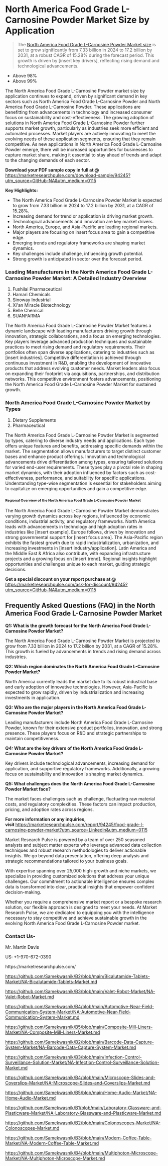 <h1>North America Food Grade L-Carnosine Powder Market&nbsp;Size by Application</h1><blockquote><p>The <a href="https://marketresearchpulse.com/download-sample/94245?utm_source=GitHub-NA&amp;utm_medium=0115">North America Food Grade L-Carnosine Powder Market size</a> is set to grow significantly from 7.33 billion in 2024 to 17.2 billion by 2031, at a robust CAGR of 15.28% during the forecast period. This growth is driven by [insert key drivers], reflecting rising demand and technological advancements.</p></blockquote><ul><li>Above 98%<li> Above 99%</li></ul><p>The North America Food Grade L-Carnosine Powder market size by application continues to expand, driven by significant demand in key sectors such as North America Food Grade L-Carnosine Powder and North America Food Grade L-Carnosine Powder. These applications are benefitting from advancements in technology and increased consumer focus on sustainability and cost-effectiveness. The growing adoption of solutions in North America Food Grade L-Carnosine Powder further supports market growth, particularly as industries seek more efficient and automated processes. Market players are actively innovating to meet the evolving needs of these application segments, ensuring that they remain competitive. As new applications in North America Food Grade L-Carnosine Powder emerge, there will be increased opportunities for businesses to capture market share, making it essential to stay ahead of trends and adapt to the changing demands of each sector.</p><p><strong>Download your PDF sample copy in full at @ </strong><a href="https://marketresearchpulse.com/download-sample/94245?utm_source=GitHub-NA&amp;utm_medium=0115">https://marketresearchpulse.com/download-sample/94245?utm_source=GitHub-NA&amp;utm_medium=0115</a></p><p><strong>Key Highlights: </strong></p><ul><li>The North America Food Grade L-Carnosine Powder Market is expected to grow from 7.33 billion in 2024 to 17.2 billion by 2031, at a CAGR of 15.28%.</li><li>Increasing demand for trend or application is driving market growth.</li><li>Technological advancements and innovation are key market drivers.</li><li>North America, Europe, and Asia-Pacific are leading regional markets.</li><li>Major players are focusing on insert focus area to gain a competitive edge.</li><li>Emerging trends and regulatory frameworks are shaping market dynamics.</li><li>Key challenges include challenge, influencing growth potential.</li><li>Strong growth is anticipated in sector over the forecast period.</li></ul><h3>Leading Manufacturers in the North America Food Grade L-Carnosine Powder Market: A Detailed Industry Overview</h3><ol><li>Fushilai Pharmaceutical</li><li>Hamari Chemicals</li><li>Sinoway Industrial</li><li>Xi'an Miracle Biotechnology</li><li>Belle Chemical</li><li>SUANFARMA</li></ol><div class="flex max-w-full flex-col flex-grow"><div class="min-h-8 text-message flex w-full flex-col items-end gap-2 whitespace-normal break-words [.text-message+&amp;]:mt-5" dir="auto" data-message-author-role="assistant" data-message-id="fd8432e4-4910-450d-b182-61b7bfb0a01f" data-message-model-slug="gpt-4o"><div class="flex w-full flex-col gap-1 empty:hidden first:pt-[3px]"><div class="markdown prose w-full break-words dark:prose-invert light"><p>The North America Food Grade L-Carnosine Powder Market features a dynamic landscape with leading manufacturers driving growth through innovation, strategic collaborations, and a focus on emerging technologies. Key players leverage advanced production techniques and sustainable practices to meet rising demand and regulatory requirements. Their portfolios often span diverse applications, catering to industries such as [insert industries]. Competitive differentiation is achieved through continuous investment in R&amp;D, enabling the development of innovative products that address evolving customer needs. Market leaders also focus on expanding their footprint via acquisitions, partnerships, and distribution networks. This competitive environment fosters advancements, positioning the North America Food Grade L-Carnosine Powder Market for sustained growth.</p></div></div></div></div><h3>North America Food Grade L-Carnosine Powder Market by Types</h3><ol><li>Dietary Supplements<li> Pharmaceutical</li></ol><div class="flex max-w-full flex-col flex-grow"><div class="min-h-8 text-message flex w-full flex-col items-end gap-2 whitespace-normal break-words [.text-message+&amp;]:mt-5" dir="auto" data-message-author-role="assistant" data-message-id="084470be-0bb7-4664-bddf-5156b4f41249" data-message-model-slug="gpt-4o-mini"><div class="flex w-full flex-col gap-1 empty:hidden first:pt-[3px]"><div class="markdown prose w-full break-words dark:prose-invert light"><p>The North America Food Grade L-Carnosine Powder Market is segmented by types, catering to diverse industry needs and applications. Each type offers unique features and benefits, addressing specific demands within the market. The segmentation allows manufacturers to target distinct customer bases and enhance product offerings. Innovation and technological advancements drive differentiation among types, ensuring tailored solutions for varied end-user requirements. These types play a pivotal role in shaping market dynamics, with their adoption influenced by factors such as cost-effectiveness, performance, and suitability for specific applications. Understanding type-wise segmentation is essential for stakeholders aiming to capitalize on emerging opportunities and gain a competitive edge.</p></div></div></div></div><h3><span style="font-size: 11px;">Regional Overview of the North America Food Grade L-Carnosine Powder Market</span></h3><div class="flex max-w-full flex-col flex-grow"><div class="min-h-8 text-message flex w-full flex-col items-end gap-2 whitespace-normal break-words [.text-message+&amp;]:mt-5" dir="auto" data-message-author-role="assistant" data-message-id="e9038762-ce64-4e30-91c9-9bd413514231" data-message-model-slug="gpt-4o-mini"><div class="flex w-full flex-col gap-1 empty:hidden first:pt-[3px]"><div class="markdown prose w-full break-words dark:prose-invert light"><p>The North America Food Grade L-Carnosine Powder Market demonstrates varying growth dynamics across key regions, influenced by economic conditions, industrial activity, and regulatory frameworks. North America leads with advancements in technology and high adoption rates in industries like [insert example]. Europe follows, driven by innovation and strong governmental support for [insert focus area]. The Asia-Pacific region exhibits the fastest growth due to rapid industrialization, urbanization, and increasing investments in [insert industry/application]. Latin America and the Middle East &amp; Africa also contribute, with expanding infrastructure projects and a growing focus on [insert trend]. Regional insights highlight opportunities and challenges unique to each market, guiding strategic decisions.</p></div></div></div></div><p><strong>Get a special discount on your report purchase at @ </strong><a href="https://marketresearchpulse.com/ask-for-discount/94245?utm_source=GitHub-NA&amp;utm_medium=0115">https://marketresearchpulse.com/ask-for-discount/94245?utm_source=GitHub-NA&amp;utm_medium=0115</a></p><h2>Frequently Asked Questions (FAQ) in the North America Food Grade L-Carnosine Powder Market</h2><p><strong>Q1: What is the growth forecast for the North America Food Grade L-Carnosine Powder Market?</strong></p><p>The North America Food Grade L-Carnosine Powder Market is projected to grow from 7.33 billion in 2024 to 17.2 billion by 2031, at a CAGR of 15.28%. This growth is fueled by advancements in trends and rising demand across industries.</p><p><strong>Q2: Which region dominates the North America Food Grade L-Carnosine Powder Market?</strong></p><p>North America currently leads the market due to its robust industrial base and early adoption of innovative technologies. However, Asia-Pacific is expected to grow rapidly, driven by industrialization and increasing investments in application.</p><p><strong>Q3: Who are the major players in the North America Food Grade L-Carnosine Powder Market?</strong></p><p>Leading manufacturers include North America Food Grade L-Carnosine Powder, known for their extensive product portfolios, innovation, and strong presence. These players focus on R&amp;D and strategic partnerships to maintain competitiveness.</p><p><strong>Q4: What are the key drivers of the North America Food Grade L-Carnosine Powder Market?</strong></p><p>Key drivers include technological advancements, increasing demand for application, and supportive regulatory frameworks. Additionally, a growing focus on sustainability and innovation is shaping market dynamics.</p><p><strong>Q5: What challenges does the North America Food Grade L-Carnosine Powder Market face?</strong></p><p>The market faces challenges such as challenge, fluctuating raw material costs, and regulatory complexities. These factors can impact production, pricing, and adoption rates across regions.</p><p><strong>For more information or any inquiries, visit&nbsp;</strong><a href="https://marketresearchpulse.com/report/94245/food-grade-l-carnosine-powder-market?utm_source=Linkedin&utm_medium=0115">https://marketresearchpulse.com/report/94245/food-grade-l-carnosine-powder-market?utm_source=Linkedin&utm_medium=0115</a></p><p>Market Research Pulse is powered by a team of over 250 seasoned analysts and subject matter experts who leverage advanced data collection techniques and robust research methodologies to deliver actionable insights. We go beyond data presentation, offering deep analysis and strategic recommendations tailored to your business goals.</p><p>With expertise spanning over 25,000 high-growth and niche markets, we specialize in providing customized solutions that address your unique challenges. Our commitment to actionable intelligence ensures complex data is transformed into clear, practical insights that empower confident decision-making.</p><p>Whether you require a comprehensive market report or a bespoke research solution, our flexible approach is designed to meet your needs. At Market Research Pulse, we are dedicated to equipping you with the intelligence necessary to stay competitive and achieve sustainable growth in the evolving North America Food Grade L-Carnosine Powder market.</p><h3><strong>Contact Us-</strong></h3><p>Mr. Martin Davis</p><p>US: +1-970-672-0390</p><p>https://marketresearchpulse.com/</p><p><a href="https://github.com/Samekwasnik/B2/blob/main/Bicalutamide-Tablets-Market/NA-Bicalutamide-Tablets-Market.md">https://github.com/Samekwasnik/B2/blob/main/Bicalutamide-Tablets-Market/NA-Bicalutamide-Tablets-Market.md</a></p><p><a href="https://github.com/Samekwasnik/B3/blob/main/Valet-Robot-Market/NA-Valet-Robot-Market.md">https://github.com/Samekwasnik/B3/blob/main/Valet-Robot-Market/NA-Valet-Robot-Market.md</a></p><p><a href="https://github.com/Samekwasnik/B4/blob/main/Automotive-Near-Field-Communication-System-Market/NA-Automotive-Near-Field-Communication-System-Market.md">https://github.com/Samekwasnik/B4/blob/main/Automotive-Near-Field-Communication-System-Market/NA-Automotive-Near-Field-Communication-System-Market.md</a></p><p><a href="https://github.com/Samekwasnik/B5/blob/main/Composite-Mill-Liners-Market/NA-Composite-Mill-Liners-Market.md">https://github.com/Samekwasnik/B5/blob/main/Composite-Mill-Liners-Market/NA-Composite-Mill-Liners-Market.md</a></p><p><a href="https://github.com/Samekwasnik/B2/blob/main/Barcode-Data-Capture-System-Market/NA-Barcode-Data-Capture-System-Market.md">https://github.com/Samekwasnik/B2/blob/main/Barcode-Data-Capture-System-Market/NA-Barcode-Data-Capture-System-Market.md</a></p><p><a href="https://github.com/Samekwasnik/B3/blob/main/Infection-Control-Surveillance-Solution-Market/NA-Infection-Control-Surveillance-Solution-Market.md">https://github.com/Samekwasnik/B3/blob/main/Infection-Control-Surveillance-Solution-Market/NA-Infection-Control-Surveillance-Solution-Market.md</a></p><p><a href="https://github.com/Samekwasnik/B4/blob/main/Microscope-Slides-and-Coverslips-Market/NA-Microscope-Slides-and-Coverslips-Market.md">https://github.com/Samekwasnik/B4/blob/main/Microscope-Slides-and-Coverslips-Market/NA-Microscope-Slides-and-Coverslips-Market.md</a></p><p><a href="https://github.com/Samekwasnik/B5/blob/main/Home-Audio-Market/NA-Home-Audio-Market.md">https://github.com/Samekwasnik/B5/blob/main/Home-Audio-Market/NA-Home-Audio-Market.md</a></p><p><a href="https://github.com/Samekwasnik/B1/blob/main/Laboratory-Glassware-and-Plasticware-Market/NA-Laboratory-Glassware-and-Plasticware-Market.md">https://github.com/Samekwasnik/B1/blob/main/Laboratory-Glassware-and-Plasticware-Market/NA-Laboratory-Glassware-and-Plasticware-Market.md</a></p><p><a href="https://github.com/Samekwasnik/B2/blob/main/Colonoscopes-Market/NA-Colonoscopes-Market.md">https://github.com/Samekwasnik/B2/blob/main/Colonoscopes-Market/NA-Colonoscopes-Market.md</a></p><p><a href="https://github.com/Samekwasnik/B3/blob/main/Modern-Coffee-Table-Market/NA-Modern-Coffee-Table-Market.md">https://github.com/Samekwasnik/B3/blob/main/Modern-Coffee-Table-Market/NA-Modern-Coffee-Table-Market.md</a></p><p><a href="https://github.com/Samekwasnik/B4/blob/main/Multiphoton-Microscope-Market/NA-Multiphoton-Microscope-Market.md">https://github.com/Samekwasnik/B4/blob/main/Multiphoton-Microscope-Market/NA-Multiphoton-Microscope-Market.md</a></p>
